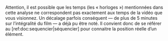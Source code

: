 Attention, il est possible que les temps (les « horloges ») mentionnées dans cette analyse ne correspondent pas exactement aux temps de la vidéo que vous visionnez. Un décalage parfois conséquent — de plus de 5 minutes sur l’intégralité du film — a déjà pu être noté. Il convient donc de se référer au [ref:doc:sequencier|séquencier] pour connaitre la position réelle d’un élément.
